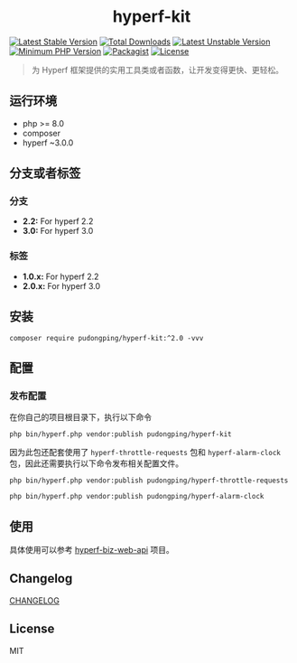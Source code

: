 <h1 align="center">hyperf-kit</h1>

<p align="center">

[![Latest Stable Version](https://poser.pugx.org/pudongping/hyperf-kit/v/stable.svg)](https://packagist.org/packages/pudongping/hyperf-kit)
[![Total Downloads](https://poser.pugx.org/pudongping/hyperf-kit/downloads.svg)](https://packagist.org/packages/pudongping/hyperf-kit)
[![Latest Unstable Version](https://poser.pugx.org/pudongping/hyperf-kit/v/unstable.svg)](https://packagist.org/packages/pudongping/hyperf-kit)
[![Minimum PHP Version](http://img.shields.io/badge/php-%3E%3D%208.0-8892BF.svg)](https://php.net/)
[![Packagist](https://img.shields.io/packagist/v/pudongping/hyperf-kit.svg)](https://github.com/pudongping/hyperf-kit)
[![License](https://poser.pugx.org/pudongping/hyperf-kit/license)](https://packagist.org/packages/pudongping/hyperf-kit)

</p>

> 为 Hyperf 框架提供的实用工具类或者函数，让开发变得更快、更轻松。

## 运行环境

- php >= 8.0
- composer
- hyperf ~3.0.0

## 分支或者标签

### 分支

- **2.2:** For hyperf 2.2
- **3.0:** For hyperf 3.0

### 标签

- **1.0.x:** For hyperf 2.2
- **2.0.x:** For hyperf 3.0

## 安装

```shell
composer require pudongping/hyperf-kit:^2.0 -vvv
```

## 配置

### 发布配置

在你自己的项目根目录下，执行以下命令

```shell
php bin/hyperf.php vendor:publish pudongping/hyperf-kit
```

因为此包还配套使用了 `hyperf-throttle-requests` 包和 `hyperf-alarm-clock` 包，因此还需要执行以下命令发布相关配置文件。

```shell
php bin/hyperf.php vendor:publish pudongping/hyperf-throttle-requests

php bin/hyperf.php vendor:publish pudongping/hyperf-alarm-clock
```

## 使用

具体使用可以参考 [hyperf-biz-web-api](https://github.com/pudongping/hyperf-biz-web-api) 项目。

## Changelog

[CHANGELOG](./CHANGELOG.md)

## License

MIT